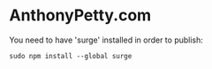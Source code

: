 # AnthonyPetty.com

You need to have 'surge' installed in order to publish:
```
sudo npm install --global surge
```
